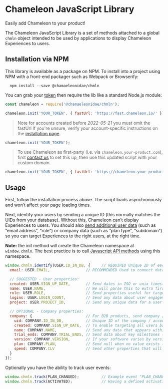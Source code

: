 # Chameleon JavaScript Library

Easily add Chameleon to your product!

The Chameleon JavaScript Library is a set of methods attached to a global `chmln` object intended to be used by applications to display Chameleon Experiences to users.

## Installation via NPM

This library is available as a package on NPM. To install into a project using NPM with a front-end packager such as Webpack or Browserify:

```
  npm install --save @chamaeleonidae/chmln
```

You can grab your [token](https://app.chameleon.io/setup/install) then require the lib like a standard Node.js module:

```javascript
const chameleon = require('@chamaeleonidae/chmln');

chameleon.init('YOUR_TOKEN', { fastUrl: 'https://fast.chameleon.io/' });
```

> Note for accounts created before *2022-05-21* you must omit the fastUrl
> If you're unsure, verify your account-specific instructions on the [installation page](https://app.chameleon.io/setup/install).

```javascript
chameleon.init('YOUR_TOKEN');
```

> To use Chameleon as first-party (i.e. via `chameleon.your-product.com`), first [contact us](https://app.chameleon.io/help) to set this up, then use this updated script with your custom domain.

```javascript
chameleon.init('YOUR_TOKEN', { fastUrl: 'https://chameleon.your-product.com/' }); // << CHANGE ME
```

## Usage

First, follow the installation process above. The script loads asynchronously and won’t affect your page loading times.

Next, identify your users by sending a unique ID (this normally matches the UIDs from your database). Without this, Chameleon can’t display Experiences to users. You should also [send additional user data](https://help.trychameleon.com/en/articles/1226443-how-do-i-send-my-users-data-to-chameleon) (such as “email address”, “role”) or company data (such as “plan type”, “subdomain”) so you can target Experiences to the right users, at the right time.

**Note:** the init method will create the Chameleon namespace at `window.chmln`. The best practice is to call [Javascript API methods](https://developers.chameleon.io/#/js/overview) using this namespace.

```javascript
window.chmln.identify(USER.ID_IN_DB, {     // REQUIRED Unique ID of each user in your database (e.g. 23443 or "590b80e5f433ea81b96c9bf6")
  email: USER.EMAIL,                // RECOMMENDED Used to connect data coming from various integrations

  // SUGGESTED - User properties:
  created: USER.SIGN_UP_DATE,       // Send dates in ISO or unix timestamp format (e.g. "2017-07-01T03:21:10Z" or 1431432000)
  name: USER.NAME,                  // We will parse this to extra first and surnames (e.g. "James Doe")
  role: USER.ROLE,                  // Send properties useful for targeting types of users (e.g. "Admin")
  logins: USER.LOGIN_COUNT,         // Send any data about user engagement (e.g. 39)
  project: USER.PROJECT_ID,         // Send any unique data for a user that might appear in any page URLs (e.g. 09876 or "12a34b56")

  // OPTIONAL - Company properties:
  company: {                        // For B2B products, send company / account information here
    uid: COMPANY.ID_IN_DB,          // Unique ID of the company / account in your database (e.g. 9832 or "590b80e5f433ea81b96c9bf7")
    created: COMPANY.SIGN_UP_DATE,  // To enable targeting all users based on this company property
    name: COMPANY.NAME,             // Send any data that appears within URLs, such as subdomains (e.g. "airbnb")
    trial_ends: COMPANY.TRIAL_ENDS, // Send data about key milestones (e.g. "2017-08-01T03:21:10Z")
    version: COMPANY.VERSION,       // If your software varies by version then this will help show the correct guidance (e.g. "1.56")
    plan: COMPANY.PLAN,             // Send null when no value exists (e.g. "Gold", "Advanced")
    spend: COMPANY.CLV              // Send other properties that will help in targeting users (e.g. sales rep, source, stage)
  }
});
```

Optionally you have the ability to track user events:

```javascript
window.chmln.track(PLAN_CHANGED);          // Example event "PLAN_CHANGED" can be used for targeting or measuring success
window.chmln.track(ACTIVATED);             // Having a defined activation point can be helpful for targeting onboarding experiences.
```
